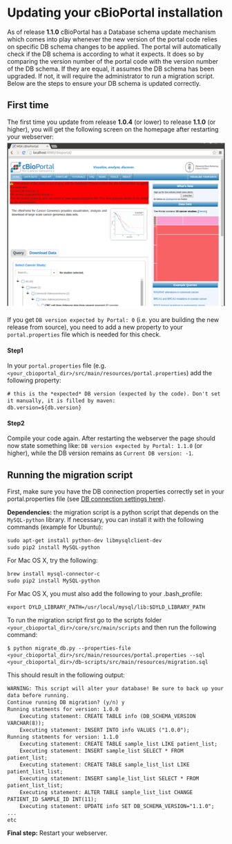 # Updating your cBioPortal installation

As of release **1.1.0** cBioPortal has a Database schema update mechanism which comes into play whenever the new version of the portal code relies on specific DB schema changes to be applied. The portal will automatically check if the DB schema is according to what it expects. It does so by comparing the version number of the portal code with the version number of the DB schema. If they are equal, it assumes the DB schema has been upgraded. If not, it will require the administrator to run a migration script. Below are the steps to ensure your DB schema is updated correctly.

## First time

The first time you update from release **1.0.4** (or lower) to release **1.1.0** (or higher), you will get the following screen on the homepage after restarting your webserver:
![Screenshot of the database schema mismatch banner](images/scripts/db_version_warning1.png)

If you get `DB version expected by Portal: 0` (i.e. you are building the new release from source), you need to  add a new property to your `portal.properties` file which is needed for this check. 

#### Step1

In your `portal.properties` file (e.g. `<your_cbioportal_dir>/src/main/resources/portal.properties`) add the following property:
```
# this is the *expected* DB version (expected by the code). Don't set it manually, it is filled by maven:
db.version=${db.version}
```

#### Step2

Compile your code again. After restarting the webserver the page should now state something like: `DB version expected by Portal: 1.1.0` (or higher), while the DB version remains as `Current DB version: -1`. 

## Running the migration script

First, make sure you have the DB connection properties correctly set in your portal.properties file (see [DB connection settings here](portal.properties-Reference.md#database-settings)).

**Dependencies:** the migration script is a python script that depends on the `MySQL-python` library. If necessary, you can install it with the following commands (example for Ubuntu):
```console
sudo apt-get install python-dev libmysqlclient-dev
sudo pip2 install MySQL-python
```

For Mac OS X, try the following:

```
brew install mysql-connector-c
sudo pip2 install MySQL-python
```

For Mac OS X, you must also add the following to your .bash_profile:

```
export DYLD_LIBRARY_PATH=/usr/local/mysql/lib:$DYLD_LIBRARY_PATH
```

To run the migration script first go to the scripts folder
`<your_cbioportal_dir>/core/src/main/scripts` 
and then run the following command:
```console
$ python migrate_db.py --properties-file <your_cbioportal_dir>/src/main/resources/portal.properties --sql <your_cbioportal_dir>/db-scripts/src/main/resources/migration.sql
```
This should result in the following output:
```console
WARNING: This script will alter your database! Be sure to back up your data before running.
Continue running DB migration? (y/n) y
Running statments for version: 1.0.0
	Executing statement: CREATE TABLE info (DB_SCHEMA_VERSION VARCHAR(8));
	Executing statement: INSERT INTO info VALUES ("1.0.0");
Running statments for version: 1.1.0
	Executing statement: CREATE TABLE sample_list LIKE patient_list;
	Executing statement: INSERT sample_list SELECT * FROM patient_list;
	Executing statement: CREATE TABLE sample_list_list LIKE patient_list_list;
	Executing statement: INSERT sample_list_list SELECT * FROM patient_list_list;
	Executing statement: ALTER TABLE sample_list_list CHANGE PATIENT_ID SAMPLE_ID INT(11);
	Executing statement: UPDATE info SET DB_SCHEMA_VERSION="1.1.0";
...
etc
```

**Final step:** Restart your webserver. 
